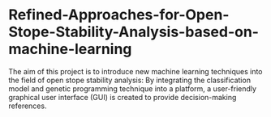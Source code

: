 # Refined-Approaches-for-Open-Stope-Stability-Analysis-based-on-machine-learning
The aim of this project is to introduce new machine learning techniques into the field of open stope stability analysis: By integrating the classification model and genetic programming technique into a platform, a user-friendly graphical user interface (GUI) is created to provide decision-making references. 
